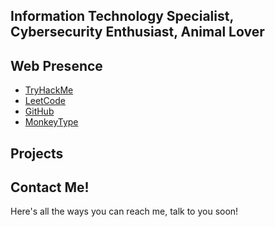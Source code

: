 ## Information Technology Specialist, Cybersecurity Enthusiast, Animal Lover

## Web Presence
-	[TryHackMe](https://tryhackme.com/p/vahaes)
-	[LeetCode](https://leetcode.com/u/vahaes33/)
-	[GitHub](https://github.com/ramontheweb)
- [MonkeyType](https://monkeytype.com/profile/vahaes)

## Projects

## Contact Me!
Here's all the ways you can reach me, talk to you soon!

